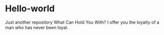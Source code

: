# Hello-world
Just another repository
What Can Hold You With?
I offer you the loyalty of a man who has never been loyal.
